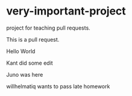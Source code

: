 # very-important-project

project for teaching pull requests.

This is a pull request.

Hello World

Kant did some edit

Juno was here

willhelmatiq wants to pass late homework
